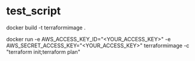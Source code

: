 # test_script
docker build -t terraformimage .

docker run -e AWS_ACCESS_KEY_ID="<YOUR_ACCESS_KEY>" -e AWS_SECRET_ACCESS_KEY="<YOUR_ACCESS_KEY>" terraformimage -c "terraform init;terraform plan"                     
